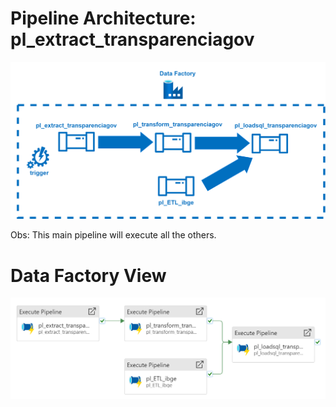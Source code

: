 # Pipeline Architecture: pl_extract_transparenciagov

![pl_ETL_transparencia_project](https://raw.githubusercontent.com/hugobaraujo88/brfederalbudget/main/img/pl_ETL_transparencia_project.drawio.png)

Obs: This main pipeline will execute all the others.

# Data Factory View

![pl_ETL_transparencia_project](https://raw.githubusercontent.com/hugobaraujo88/brfederalbudget/main/img/pl_ETL_transparencia_project.png)
